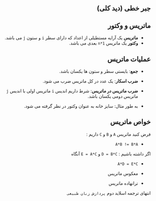 <div dir="rtl">

جبر خطی (دید کلی)
--------------------

ماتریس و وکتور
--------------
- **ماتریس** یک آرایه مستطیلی از اعداد که دارای سطر `i` و ستون `j` می باشد.
- **وکتور** یک ماتریس `n*1` بعدی می باشد.

عملیات ماتریس
--------------
- **جمع**: بایستی سطر و ستون ها یکسان باشد.
- **ضرب اسکار**: یک عدد در کل ماتریس ضرب می شود.
- **ضرب ماتریس در ماتریس**: شرط داریم اندیس `i` ماتریس اولی با اندیس `j` ماتریس دومی یکسان باشد.

- به طور مثال: سایز خانه به عنوان وکتور در نظر گرفته می شود.

خواص ماتریس
--------------
فرض کنید ماتریس `A` و `B` و `C` داریم :
- `A*B != B*A`

اگر داشته باشیم :  `D = B*C` و `E = A*C` آنگاه
- `A*D = E*C`

- معکوس ماتریس
- ترانهاده ماتریس


انتهای ترجمه اسلاید دوم `پردازش زبان طبیعی`

</div>
